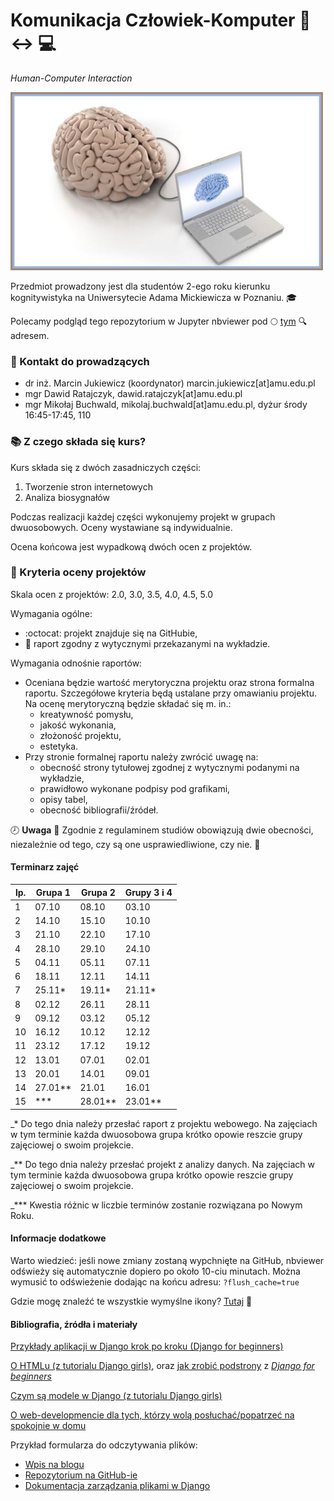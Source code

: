 # Komunikacja Człowiek-Komputer :walking: :left_right_arrow: :computer:

*Human-Computer Interaction*

![BCI](images/bci.jpg)

Przedmiot prowadzony jest dla studentów 2-ego roku kierunku kognitywistyka na Uniwersytecie Adama Mickiewicza w Poznaniu. :mortar_board:

Polecamy podgląd tego repozytorium w Jupyter nbviewer pod :full_moon: [tym](https://nbviewer.jupyter.org/github/mikbuch/hci/tree/master/) :mag: adresem.

### :e-mail: Kontakt do prowadzących

 * dr inż. Marcin Jukiewicz (koordynator) marcin.jukiewicz[at]amu.edu.pl
 * mgr Dawid Ratajczyk, dawid.ratajczyk[at]amu.edu.pl
 * mgr Mikołaj Buchwald, mikolaj.buchwald[at]amu.edu.pl, dyżur środy 16:45-17:45, 110

### :books: Z czego składa się kurs?

Kurs składa się z dwóch zasadniczych części:
 1. Tworzenie stron internetowych
 2. Analiza biosygnałów

Podczas realizacji każdej części wykonujemy projekt w grupach dwuosobowych. Oceny wystawiane są indywidualnie.

Ocena końcowa jest wypadkową dwóch ocen z projektów.

###  :scroll: Kryteria oceny projektów

Skala ocen z projektów: 2.0, 3.0, 3.5, 4.0, 4.5, 5.0

Wymagania ogólne:
 * :octocat: projekt znajduje się na GitHubie,
 * :page_with_curl: raport zgodny z wytycznymi przekazanymi na wykładzie.

Wymagania odnośnie raportów:

 * Oceniana będzie wartość merytoryczna projektu oraz strona formalna raportu. Szczegółowe kryteria będą ustalane przy omawianiu projektu. Na ocenę merytoryczną będzie składać się m. in.:
   - kreatywność pomysłu,
   - jakość wykonania,
   - złożoność projektu,
   - estetyka.
 * Przy stronie formalnej raportu należy zwrócić uwagę na:
   - obecność strony tytułowej zgodnej z wytycznymi podanymi na wykładzie,
   - prawidłowo wykonane podpisy pod grafikami,
   - opisy tabel,
   - obecność bibliografii/źródeł.

:clock8: **Uwaga** :office: Zgodnie z regulaminem studiów obowiązują dwie obecności, niezależnie od tego, czy są one usprawiedliwione, czy nie. :blue_book:

#### Terminarz zajęć

| lp. | Grupa 1 | Grupa 2 | Grupy 3 i 4 |
| --- | ------- | ------- | ----------- |
| 1   | 07.10   | 08.10   | 03.10       |
| 2   | 14.10   | 15.10   | 10.10       |
| 3   | 21.10   | 22.10   | 17.10       |
| 4   | 28.10   | 29.10   | 24.10       |
| 5   | 04.11   | 05.11   | 07.11       |
| 6   | 18.11   | 12.11   | 14.11       |
| 7   | 25.11*  | 19.11*  | 21.11*      |
| 8   | 02.12   | 26.11   | 28.11       |
| 9   | 09.12   | 03.12   | 05.12       |
| 10  | 16.12   | 10.12   | 12.12       |
| 11  | 23.12   | 17.12   | 19.12       |
| 12  | 13.01   | 07.01   | 02.01       |
| 13  | 20.01   | 14.01   | 09.01       |
| 14  | 27.01** | 21.01   | 16.01       |
| 15  | ***     | 28.01** | 23.01**     |

_* Do tego dnia należy przesłać raport z projektu webowego. Na zajęciach w tym terminie każda dwuosobowa grupa krótko opowie reszcie grupy zajęciowej o swoim projekcie.

_** Do tego dnia należy przesłać projekt z analizy danych. Na zajęciach w tym terminie każda dwuosobowa grupa krótko opowie reszcie grupy zajęciowej o swoim projekcie.

_*** Kwestia różnic w liczbie terminów zostanie rozwiązana po Nowym Roku.

#### Informacje dodatkowe

Warto wiedzieć: jeśli nowe zmiany zostaną wypchnięte na GitHub, nbviewer odświeży się automatycznie dopiero po około 10-ciu minutach. Można wymusić to odświeżenie dodając na końcu adresu: `?flush_cache=true`

Gdzie mogę znaleźć te wszystkie wymyślne ikony? [Tutaj](https://gist.github.com/rxaviers/7360908)  :link:

#### Bibliografia, źródła i materiały

[Przykłady aplikacji w Django krok po kroku (Django for beginners)](https://github.com/wsvincent/djangoforbeginners)

[O HTMLu (z tutorialu Django girls)](https://tutorial.djangogirls.org/en/html/), oraz [jak zrobić podstrony](https://github.com/wsvincent/djangoforbeginners/tree/master/ch3-pages-app) z [_Django for beginners_ ](https://github.com/wsvincent/djangoforbeginners)

[Czym są modele w Django (z tutorialu Django girls)](https://tutorial.djangogirls.org/en/django_models/)

[O web-developmencie dla tych, którzy wolą posłuchać/popatrzeć na spokojnie w domu](https://pasja-informatyki.pl/programowanie-webowe/technologie-video-mp3/)

Przykład formularza do odczytywania plików:
 * [Wpis na blogu](https://simpleisbetterthancomplex.com/tutorial/2016/08/01/how-to-upload-files-with-django.html)
 * [Repozytorium na GitHub-ie](https://github.com/sibtc/simple-file-upload.git)
 * [Dokumentacja zarządzania plikami w Django](https://docs.djangoproject.com/en/2.2/ref/files/storage/)
